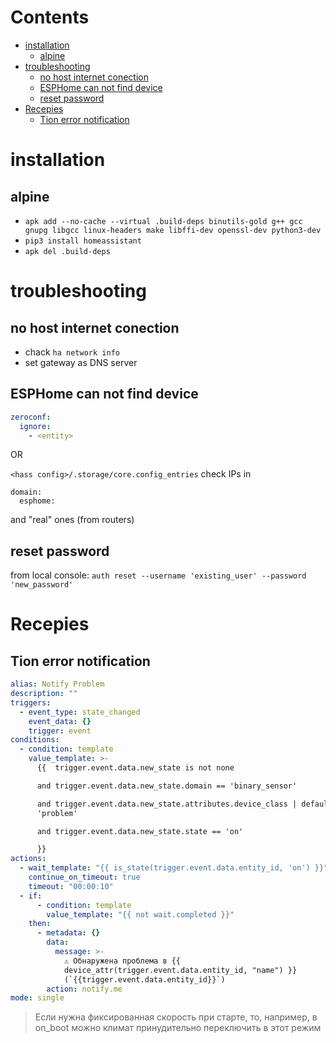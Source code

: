 # Contents

- [installation](#installation)
    - [alpine](#alpine)
- [troubleshooting](#troubleshooting)
    - [no host internet conection](#no-host-internet-conection)
    - [ESPHome can not find device](#esphome-can-not-find-device)
    - [reset password](#reset-password)
- [Recepies](#recepies)
    - [Tion error notification](#tion-error-notification)

# installation

## alpine
* `apk add --no-cache --virtual .build-deps binutils-gold g++ gcc gnupg libgcc linux-headers make libffi-dev openssl-dev python3-dev`
* `pip3 install homeassistant`
* `apk del .build-deps`


# troubleshooting

## no host internet conection
* chack `ha network info`
* set gateway as DNS server

## ESPHome can not find device
```yaml
zeroconf:
  ignore:
    - <entity>
```

OR

`<hass config>/.storage/core.config_entries`
check IPs in
```
domain:
  esphome:
```
and "real" ones (from routers)

## reset password
from local console:
`auth reset --username 'existing_user' --password 'new_password'`


# Recepies

## Tion error notification
```yaml
alias: Notify Problem
description: ""
triggers:
  - event_type: state_changed
    event_data: {}
    trigger: event
conditions:
  - condition: template
    value_template: >-
      {{  trigger.event.data.new_state is not none 

      and trigger.event.data.new_state.domain == 'binary_sensor' 

      and trigger.event.data.new_state.attributes.device_class | default('') ==
      'problem' 

      and trigger.event.data.new_state.state == 'on' 

      }}
actions:
  - wait_template: "{{ is_state(trigger.event.data.entity_id, 'on') }}"
    continue_on_timeout: true
    timeout: "00:00:10"
  - if:
      - condition: template
        value_template: "{{ not wait.completed }}"
    then:
      - metadata: {}
        data:
          message: >-
            ⚠️ Обнаружена проблема в {{
            device_attr(trigger.event.data.entity_id, "name") }}
            (`{{trigger.event.data.entity_id}}`)
        action: notify.me
mode: single
```

> Если нужна фиксированная скорость при старте, то, например, в on_boot можно климат принудительно переключить в этот режим
